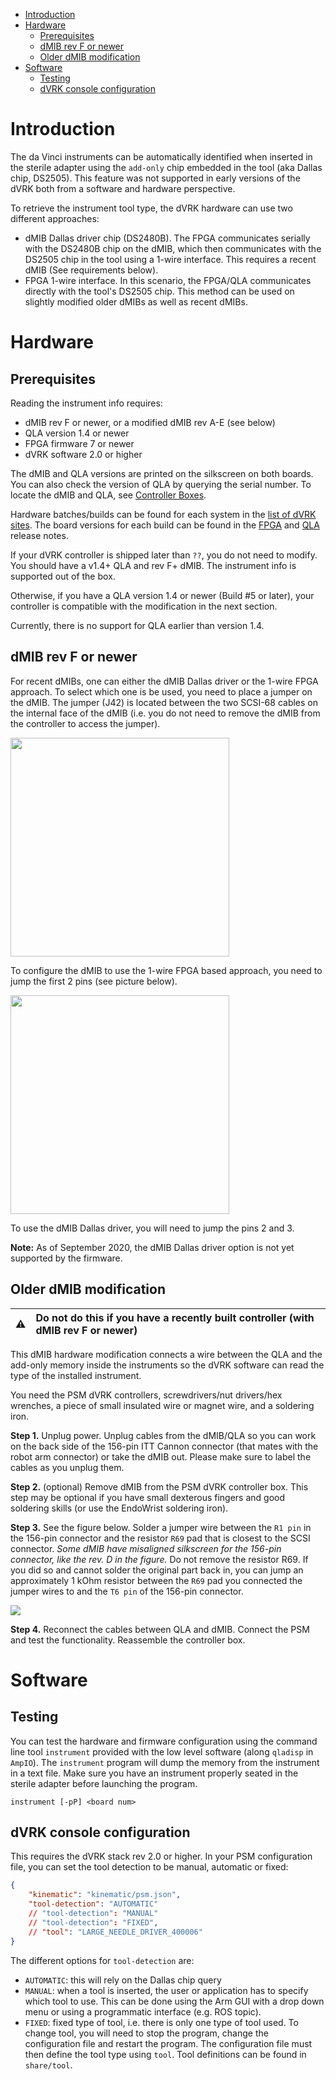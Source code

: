 <!--ts-->
   * [Introduction](#introduction)
   * [Hardware](#hardware)
      * [Prerequisites](#prerequisites)
      * [dMIB rev F or newer](#dmib-rev-f-or-newer)
      * [Older dMIB modification](#older-dmib-modification)
   * [Software](#software)
      * [Testing](#testing)
      * [dVRK console configuration](#dvrk-console-configuration)

<!-- Added by: anton, at:  -->

<!--te-->

# Introduction

The da Vinci instruments can be automatically identified when inserted in the sterile adapter using the `add-only` chip embedded in the tool (aka Dallas chip, DS2505).  This feature was not supported in early versions of the dVRK both from a software and hardware perspective.

To retrieve the instrument tool type, the dVRK hardware can use two different approaches:
* dMIB Dallas driver chip (DS2480B).  The FPGA communicates serially with the DS2480B chip on the dMIB, which then communicates with the DS2505 chip in the tool using a 1-wire interface.  This requires a recent dMIB (See requirements below).
* FPGA 1-wire interface.  In this scenario, the FPGA/QLA communicates directly with the tool's DS2505 chip.  This method can be used on slightly modified older dMIBs as well as recent dMIBs.

# Hardware

## Prerequisites

Reading the instrument info requires:
* dMIB rev F or newer, or a modified dMIB rev A-E (see below)
* QLA version 1.4 or newer
* FPGA firmware 7 or newer
* dVRK software 2.0 or higher

The dMIB and QLA versions are printed on the silkscreen on both boards. You can also check the version of QLA by querying the serial number.  To locate the dMIB and QLA, see [Controller Boxes](/jhu-dvrk/sawIntuitiveResearchKit/wiki/Controller-Boxes).

Hardware batches/builds can be found for each system in the [list of dVRK sites](/jhu-dvrk/sawIntuitiveResearchKit/wiki/Timeline). The board versions for each build can be found in the [FPGA](https://github.com/jhu-cisst/FPGA1394#release-notes) and [QLA](https://github.com/jhu-cisst/QLA#release-notes) release notes.

If your dVRK controller is shipped later than `??`, you do not need to modify. You should have a v1.4+ QLA and rev F+ dMIB. The instrument info is supported out of the box.

Otherwise, if you have a QLA version 1.4 or newer (Build #5 or later), your controller is compatible with the modification in the next section.

Currently, there is no support for QLA earlier than version 1.4.

## dMIB rev F or newer

For recent dMIBs, one can either the dMIB Dallas driver or the 1-wire FPGA approach.  To select which one is be used, you need to place a jumper on the dMIB.  The jumper (J42) is located between the two SCSI-68 cables on the internal face of the dMIB (i.e. you do not need to remove the dMIB from the controller to access the jumper).

<a href="/jhu-dvrk/sawIntuitiveResearchKit/wiki/assets/tool-detection/dmib-tool-jumper-empty.jpg"><img src="/jhu-dvrk/sawIntuitiveResearchKit/wiki/assets/tool-detection/dmib-tool-jumper-empty.jpg" width="350"></a>

To configure the dMIB to use the 1-wire FPGA based approach, you need to jump the first 2 pins (see picture below).

<a href="/jhu-dvrk/sawIntuitiveResearchKit/wiki/assets/tool-detection/dmib-tool-jumper-12-FPGA.jpg"><img src="/jhu-dvrk/sawIntuitiveResearchKit/wiki/assets/tool-detection/dmib-tool-jumper-12-FPGA.jpg" width="350"></a>

To use the dMIB Dallas driver, you will need to jump the pins 2 and 3.

**Note:** As of September 2020, the dMIB Dallas driver option is not yet supported by the firmware.

## Older dMIB modification

:warning: | Do not do this if you have a recently built controller (with dMIB rev F or newer)
:---: | :---

This dMIB hardware modification connects a wire between the QLA and the add-only memory inside the instruments so the dVRK software can read the type of the installed instrument.

You need the PSM dVRK controllers, screwdrivers/nut drivers/hex wrenches, a piece of small insulated wire or magnet wire, and a soldering iron.

**Step 1.** Unplug power. Unplug cables from the dMIB/QLA so you can work on the back side of the 156-pin ITT Cannon connector (that mates with the robot arm connector) or take the dMIB out. Please make sure to label the cables as you unplug them.

**Step 2.** (optional) Remove dMIB from the PSM dVRK controller box. This step may be optional if you have small dexterous fingers and good soldering skills (or use the EndoWrist soldering iron).

**Step 3.** See the figure below. Solder a jumper wire between the `R1 pin` in the 156-pin connector and the resistor `R69` pad that is closest to the SCSI connector. *Some dMIB have misaligned silkscreen for the 156-pin connector, like the rev. D in the figure.* Do not remove the resistor R69. If you did so and cannot solder the original part back in, you can jump an approximately 1 kOhm resistor between the `R69` pad you connected the jumper wires to and the `T6 pin` of the 156-pin connector.

![](/jhu-dvrk/sawIntuitiveResearchKit/wiki/assets/tool-detection/dmib-tool-info-mod.jpg)

**Step 4.** Reconnect the cables between QLA and dMIB. Connect the PSM and test the functionality. Reassemble the controller box.

# Software

## Testing

You can test the hardware and firmware configuration using the command line tool `instrument` provided with the low level software (along `qladisp` in `AmpIO`).  The `instrument` program will dump the memory from the instrument in a text file.  Make sure you have an instrument properly seated in the sterile adapter before launching the program.
```
instrument [-pP] <board num>
```

## dVRK console configuration

This requires the dVRK stack rev 2.0 or higher.  In your PSM configuration file, you can set the tool detection to be manual, automatic or fixed:
```json
{
    "kinematic": "kinematic/psm.json",
    "tool-detection": "AUTOMATIC"
    // "tool-detection": "MANUAL"
    // "tool-detection": "FIXED",
    // "tool": "LARGE_NEEDLE_DRIVER_400006"
}
```
The different options for `tool-detection` are:
* `AUTOMATIC`: this will rely on the Dallas chip query
* `MANUAL`: when a tool is inserted, the user or application has to specify which tool to use.  This can be done using the Arm GUI with a drop down menu or using a programmatic interface (e.g. ROS topic).
* `FIXED`: fixed type of tool, i.e. there is only one type of tool used.  To change tool, you will need to stop the program, change the configuration file and restart the program.  The configuration file must then define the tool type using `tool`.  Tool definitions can be found in `share/tool`.